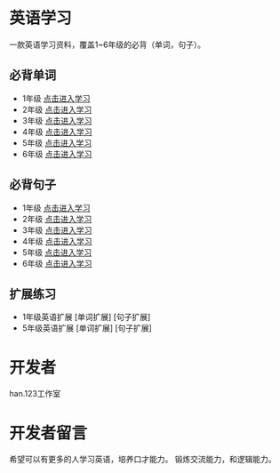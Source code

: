 # 英语学习
一款英语学习资料，覆盖1~6年级的必背（单词，句子）。
## 必背单词
- 1年级 [点击进入学习](https://han123ha.github.io/my_han.123_2/新建文本文档 (2))
- 2年级 [点击进入学习]()
- 3年级 [点击进入学习]()
- 4年级 [点击进入学习]()
- 5年级 [点击进入学习]()
- 6年级 [点击进入学习]()
## 必背句子
- 1年级 [点击进入学习]()
- 2年级 [点击进入学习]()
- 3年级 [点击进入学习]()
- 4年级 [点击进入学习]()
- 5年级 [点击进入学习]()
- 6年级 [点击进入学习]()
## 扩展练习
- 1年级英语扩展
[单词扩展]
[句子扩展]
- 5年级英语扩展
[单词扩展]
[句子扩展]
# 开发者
han.123工作室
# 开发者留言
希望可以有更多的人学习英语，培养口才能力。
锻炼交流能力，和逻辑能力。

